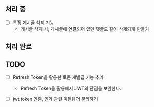 ## 처리 중
- [ ] 특정 게시글 삭제 기능
    - 게시글 삭제 시, 게시글에 연결되어 있던 댓글도 같이 삭제되게 만들기

## 처리 완료

## TODO
- [ ] Refresh Token을 활용한 토큰 재발급 기능 추가
    - Refresh Token을 활용해서 JWT의 단점을 보완한다.
- [ ] jwt token 인증, 인가 관련 미들웨어 분리하기


